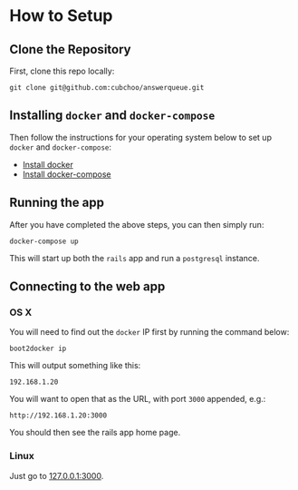# How to Setup

## Clone the Repository

First, clone this repo locally:

	git clone git@github.com:cubchoo/answerqueue.git

## Installing `docker` and `docker-compose`

Then follow the instructions for your operating system below to set up `docker` and `docker-compose`:

 - [Install docker](https://docs.docker.com/installation/)
 - [Install docker-compose](https://docs.docker.com/compose/install/)

## Running the app

After you have completed the above steps, you can then simply run:

	docker-compose up

This will start up both the `rails` app and run a `postgresql` instance.

## Connecting to the web app

### OS X

You will need to find out the `docker` IP first by running the command below:

	boot2docker ip

This will output something like this:

    192.168.1.20

You will want to open that as the URL, with port `3000` appended, e.g.:

	http://192.168.1.20:3000

You should then see the rails app home page.

### Linux

Just go to [127.0.0.1:3000](http://127.0.0.1:3000).

